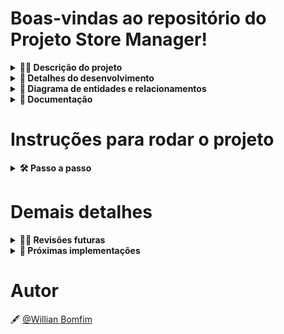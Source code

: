 # Boas-vindas ao repositório do Projeto Store Manager! 

<details>
<summary><strong>👨‍💻 Descrição do projeto</strong></summary><br />

O projeto é uma API RESTful com arquitetura MSC que consiste em um sistema de gerenciamento de vendas no formato dropshipping, onde é possível criar, visualizar, deletar e atualizar produtos e vendas em um banco de dados MySQL, também foram desenvolvidos testes unitários para todos os arquivos e funções de cada camada da aplicação.
</details>

<details>
<summary><strong>📝 Detalhes do desenvolvimento</strong></summary><br />

Nesse projeto foi utilizado **Node.js** com **Express** para o desenvolvimento da aplicação, foi utilizado **express-rescue** para capturar os erros não previstos nas rotas desenvolvidas e encaminhar para um middleware de error que exibi uma mensagem padrão para o usuário, para vailidação de dados foi utilizado o **Joi**, **MySQL** para o banco de dados e **mocha**, **chai** e **sinon** para os testes unitários.

Requisitos desenvolvidos:

- Criados os endpoints `/products` e `/products/:id` para listar produtos;
- Criado o endpoint `/products` para cadastrar produtos;
- Criado validações para as informações recebidas no `body` da requisição para cadastrar um produto;
- Criado o endpoint `/sales` para cadastrar vendas realizadas;
- Criado validações para as informações recebidas no `body` da requisição para cadastrar uma venda;
- Criados os endpoints `/sales` e `/sales/:id` para listar vendas;
- Criado o endpoint `/products/:id` para atualizar um produto;
- Criado validações para as informações recebidas no `body` da requisição para atualizar um produto;
- Criado o endpoint `/products/:id` para deletar um produto;
- Criado o endpoint `/sales/:id` para deletar uma venda;
- Criado o endpoint `/sales/:id` para atualizar uma venda;
- Criado o endpoint `/products/search` para trazer produtos pelo nome enviado na url da requisição;
- Criado testes para 100% de cobertura das camadas da aplicação.
</details>

<details>
<summary><strong>🎲 Diagrama de entidades e relacionamentos</strong></summary><br />

![DER](https://github.com/WBomfim/Store-Manager_Node.js/blob/main/images/erStoreManager.png)

### Tabelas

O banco terá três tabelas: 

- A tabela `products`, com os atributos `id` e `name`;
- A tabela `sales`, com os atributos `id` e `date`;
- A tabela `sales_products`, com os atributos `sale_id`, `product_id` e `quantity`;

A tabela `products` tem o seguinte formato: *(O id é gerado automaticamente)*

![Tabela Produtos](https://github.com/WBomfim/Store-Manager_Node.js/blob/main/images/tableproducts.png)

A tabela `sales` tem o seguinte formato: *(O id e date são gerados automaticamente)*

![Tabela Vendas](https://github.com/WBomfim/Store-Manager_Node.js/blob/main/images/tablesales.png)

A tabela `sales_products`, é a tabela que faz o relacionamento `N:N` entre `products` e `sales` e tem o seguinte formato: *(O produto e a venda são deletados automaticamente)*

![Tabela Vendas-Produtos](https://github.com/WBomfim/Store-Manager_Node.js/blob/main/images/tablesalesproducts.png)
</details>
  
<details>
  <summary><strong>📄 Documentação</strong></summary>

### **Server:**
```bash
http://localhost:3000
```

<details>
  <summary><strong>▶️ Rotas para Produtos</strong></summary>

## `GET` /products

**Lista todos os produtos cadastrados no banco de dados**

Os produtos possuem `id` e `nome`.

Os retornos seguem os formatos abaixo:

- `Ok` - Retorna todos os produtos cadastrados no banco de dados - Response status `200` (application/json):

```bash
[
  {
    "id": 1,
    "name": "Martelo de Thor",
  },
  {
    "id": 2,
    "name": "Traje de encolhimento",
  }
  /* ... */
]
```

- `Not found` - Quando não há produtos cadastrados no banco de dados - Response status `404` (application/json):

```bash
{ "message": "Products not found" }
```

## `GET` /products/:id

**Lista apenas o produto com o `id` presente na URL**

O produto possui `id` e `nome`.

Os retornos seguem os formatos abaixo:

- `Ok` - Retorna o produto encontrado no banco de dados - Response status `200` (application/json):

```bash
{
  "id": 1,
  "name": "Martelo de Thor",
}
```

- `Not found` - Quando o produto não está cadastrado no banco de dados - Response status `404` (application/json):

```bash
{ "message": "Product not found" }
```

## `GET` /products/search

**Lista os produtos conforme o parametro presente na URL**

O produto possui `id` e `nome`.

O query params da requisição deverá seguir o seguinte formato:

```bash
http://localhost:PORT/products/search?q=nome_do_produto_para_pesquisa
```

Os retornos seguem os formatos abaixo:

- `Ok` - Retorna os produtos que possuem o termo enviado na URL - Response status `200` (application/json):

```bash
// GET /products/search?q=Martelo

[
  {
    "id": 1,
    "name": "Martelo de Thor",
  }
]
```

- `Ok` - Retorna todos os produtos cadastrados quando o parametro é enviado vazio - Response status `200` (application/json):

```bash
// GET /products/search?q=

[
  {
    "id": 1,
    "name": "Martelo de Thor",
  },
  {
    "id": 2,
    "name": "Traje de encolhimento",
  }
  /* ... */
]
```

## `POST` /products

**Cadastra um produto no banco de dados**

O nome do produto deve ser enviado no `body` no seguinte formato:

```bash
{
  "name": "Produto_X",
}
```

Os retornos seguem os formatos abaixo:

- `Created` - Quando o produto é cadastrado com sucesso - Response status `201` (application/json):

```bash
{
  "id": 4,  //id criado automaticamente no momento da inserção dos dados.
  "name": "ProdutoX"
}
```

- `Bad request` - Quando o nome do produto não é enviado na requisição - Response status `400` (application/json):

```bash
{ "message": "\"name\" is required"  }
```

- `Unprocessable Entity` - Quando o nome do produto tem menos de 5 caracteres - Response status `422` (application/json):

```bash
{ "message": "\"name\" length must be at least 5 characters long" }
```

## `PUT` /products/:id

**Atualiza o produto com o `id` presente na URL**

O novo nome do produto deve ser enviado no `body` no seguinte formato:

```bash
{
  "name": "Produto_X_Atualizado",
}
```

Os retornos seguem os formatos abaixo:

- `Ok` - Quando o produto é atualizado com sucesso - Response status `200` (application/json):

```bash
{
  "id": 4,
  "name": "Produto_X_Atualizado"
}
```

- `Not found` - Quando o produto não está cadastrado no banco de dados - Response status `404` (application/json):

```bash
{ "message": "Product not found" }
```

## `DELETE` /products/:id

**Deleta o produto com o `id` presente na URL**

Os retornos seguem os formatos abaixo:

- `Deleted - No Content` - Quando o produto é deletado com sucesso - Response status `204`.

- `Not found` - Quando o produto não está cadastrado no banco de dados - Response status `404` (application/json):

```bash
{ "message": "Product not found" }
```
</details>

<details>
  <summary><strong>▶️ Rotas para Vendas</strong></summary>

## `GET` /sales

**Lista todas as vendas cadastradas no banco de dados**

As vendas possuem `saleId`, `date`, `productId` e `quantity`.

Os retornos seguem os formatos abaixo:

- `Ok` - Retorna todas as vendas cadastradas no banco de dados - Response status `200` (application/json):

```bash
[
  {
    "saleId": 1,
    "date": "2021-09-09T04:54:29.000Z",
    "productId": 1,
    "quantity": 2
  },
  {
    "saleId": 1,
    "date": "2021-09-09T04:54:54.000Z",
    "productId": 2,
    "quantity": 2
  }

  /* ... */
]
```

- `Not found` - Quando não há vendas cadastradas no banco de dados - Response status `404` (application/json):

```bash
{ "message": "Sales not found" }
```

## `GET` /sales/:id

**Lista apenas a venda com o `id` presente na URL**

A venda possui `id`, `date`, `productId` e `quantity`.

Os retornos seguem os formatos abaixo:

- `Ok` - Retorna um array com os produtos e quantidades referente a venda - Response status `200` (application/json):

```bash
[
  {
    "date": "2021-09-09T04:54:29.000Z",
    "productId": 1,
    "quantity": 2
  },
  {
    "date": "2021-09-09T04:54:54.000Z",
    "productId": 2,
    "quantity": 2
  }

  /* ... */
]
```

- `Not found` - Quando a venda não está cadastrada no banco de dados - Response status `404` (application/json):

```bash
{ "message": "Sale not found" }
```

## `POST` /sales

**Cadastra uma venda no banco de dados**

A venda deve ser enviada no `body` no seguinte formato:

```bash
[
  {
    "productId": 1,
    "quantity":1
  },
  {
    "productId": 2,
    "quantity":5
  }
]
```

Os retornos seguem os formatos abaixo:

- `Created` - Quando a venda é cadastrada com sucesso - Response status `201` (application/json):

```bash
{
  "id": 3,
  "itemsSold": [
    {
      "productId": 1,
      "quantity":1
    },
    {
      "productId": 2,
      "quantity":5
    }
  ]
}
```

- `Bad request` - Quando o `productId` não é enviado na requisição - Response status `400` (application/json):

```bash
{ "message": "\"productId\" is required" }
```

- `Bad request` - Quando a `quantity` não é enviada na requisição - Response status `400` (application/json):

```bash
{ "message": "\"quantity\" is required" }
```

- `Unprocessable Entity` - Quando o campo `quantity` for menor ou igual a zero - Response status `422` (application/json):

```bash
{ "message": "\"quantity\" must be greater than or equal to 1" }
```

- `Not found` - Quando o `productId` não está cadastrado no banco de dados - Response status `422` (application/json):

```bash
{ "message": "Product not found" }
```

## `PUT` /sale/:id

**Atualiza a venda com o `id` presente na URL**

A venda atualizada deve ser enviada no `body` no seguinte formato:

```bash
[
  {
    "productId": 1,
    "quantity":10
  },
  {
    "productId": 2,
    "quantity":50
  }
]
```

Os retornos seguem os formatos abaixo:

- `Ok` - Quando a venda é atualizada com sucesso - Response status `200` (application/json):

```bash
{
  "id": 3,
  "itemsSold": [
    {
      "productId": 1,
      "quantity":10
    },
    {
      "productId": 2,
      "quantity":50
    }
  ]
}
```

- `Not found` - Quando a venda não está cadastrada no banco de dados - Response status `404` (application/json):

```bash
{ "message": "Sale not found" }
```

## `DELETE` /sales/:id

**Deleta a venda com o `id` presente na URL**

Os retornos seguem os formatos abaixo:

- `Deleted - No Content` - Quando a venda é deletada com sucesso - Response status `204`.

- `Not found` - Quando a venda não está cadastrada no banco de dados - Response status `404` (application/json):

```bash
{ "message": "Sale not found" }
```
</details>
</details>

# Instruções para rodar o projeto

<details>
  <summary><strong>🛠 Passo a passo</strong></summary><br />

Clone o repositório

```bash
  git@github.com:WBomfim/Starwars-Planet-Search.git
```

Entre na pasta do repositório

```bash
  cd Starwars-Planet-Search
```

Instale as dependências

```bash
  npm install
```

Inicie o projeto

```bash
  npm start
```
</details>

# Demais detalhes

<details>
<summary><strong>🕵🏿 Revisões futuras</strong></summary><br />

- Revisar as funções para possíveis otimizações.
</details>

<details>
<summary><strong>🚀 Próximas implementações</strong></summary><br />

- Implementar testes de integração para garantir a interação de todas as funcionalidades da aplicação e tornar o ambiente mais robusto para  as próximas alterações. 
</details>

# Autor

🖋️ [@Willian Bomfim](https://github.com/WBomfim)
